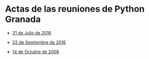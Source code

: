# Actas de las reuniones de Python Granada

- [21 de Julio de 2016](https://github.com/PythonGranada/organization/blob/master/2016-07-21-reunion.md)

- [22 de Septiembre de 2016](https://github.com/PythonGranada/organization/blob/master/2016-09-22-reunion.md)

- [14 de Octubre de 2006](https://github.com/PythonGranada/organization/blob/master/2016-10-14-reunion.md)
